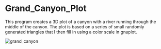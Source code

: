 # Grand_Canyon_Plot

This program creates a 3D plot of a canyon with a river running through the middle of the canyon. The plot is based on a series of small randomly generated triangles that I then fill in using a color scale in gnuplot.

![grand_canyon](https://user-images.githubusercontent.com/35905246/44964464-b8ca6c00-aefe-11e8-94ea-481cb4da963b.png)
